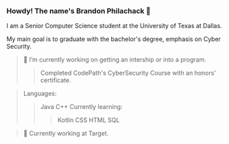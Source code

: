 ### Howdy! The name's Brandon Philachack 👋

I am a Senior Computer Science student at the University of Texas at Dallas.

My main goal is to graduate with the bachelor's degree, emphasis on Cyber Security.

> 🔭 I’m currently working on getting an intership or into a program.
  >> Completed CodePath's CyberSecurity Course with an honors' certificate.

> Languages: 
  >> Java
  >> C++
  >> Currently learning:
  >>> Kotlin
  >>> CSS
  >>> HTML
  >>> SQL

> :briefcase: Currently working at Target.
